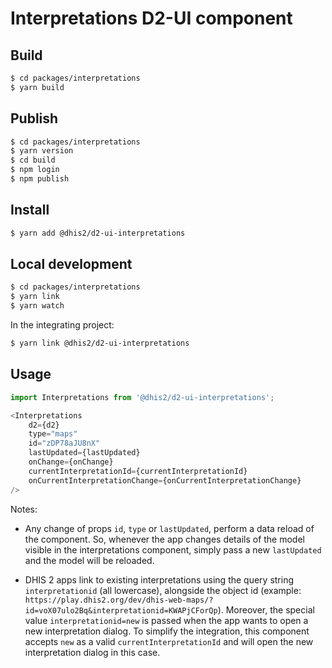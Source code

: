 # Interpretations D2-UI component

## Build

```sh
$ cd packages/interpretations
$ yarn build
```

## Publish

```sh
$ cd packages/interpretations
$ yarn version
$ cd build
$ npm login
$ npm publish
```

## Install

```sh
$ yarn add @dhis2/d2-ui-interpretations
```

## Local development

```sh
$ cd packages/interpretations
$ yarn link
$ yarn watch
```

In the integrating project:

```sh
$ yarn link @dhis2/d2-ui-interpretations
```

## Usage

```js
import Interpretations from '@dhis2/d2-ui-interpretations';

<Interpretations
    d2={d2}
    type="maps"
    id="zDP78aJU8nX"
    lastUpdated={lastUpdated}
    onChange={onChange}
    currentInterpretationId={currentInterpretationId}
    onCurrentInterpretationChange={onCurrentInterpretationChange}
/>
```

Notes:

- Any change of props `id`, `type` or `lastUpdated`, perform a data reload of the component. So, whenever the app changes
details of the model visible in the interpretations component, simply pass a new `lastUpdated` and the model will be reloaded.

- DHIS 2 apps link to existing interpretations using the query string `interpretationid` (all lowercase),
alongside the object id (example: `https://play.dhis2.org/dev/dhis-web-maps/?id=voX07ulo2Bq&interpretationid=KWAPjCForQp`).
Moreover, the special value `interpretationid=new` is passed when the app wants to open a new interpretation dialog.
To simplify the integration, this component accepts `new` as a valid `currentInterpretationId` and will open
the new interpretation dialog in this case.
